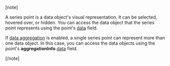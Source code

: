 [note]

A series point is a data object's visual representation. It can be selected, hovered over, or hidden. You can access the data object that the series point represents using the point's [data](/api-reference/20%20Data%20Visualization%20Widgets/BaseChart/7%20Chart%20Elements/Point/2%20Fields/data.md '/Documentation/ApiReference/Data_Visualization_Widgets/dxChart/Chart_Elements/Point/Fields/#data') field.

If [data aggregation](https://js.devexpress.com/Demos/WidgetsGallery/Demo/Charts/PointsAggregation/jQuery/Light) is enabled, a single series point can represent more than one data object. In this case, you can access the data objects using the point's **aggregationInfo**.[data](/api-reference/20%20Data%20Visualization%20Widgets/dxChart/7%20Chart%20Elements/Point/2%20Fields/aggregationInfo/data.md '/Documentation/ApiReference/Data_Visualization_Widgets/dxChart/Chart_Elements/Point/Fields/aggregationInfo/#data') field.

[/note]